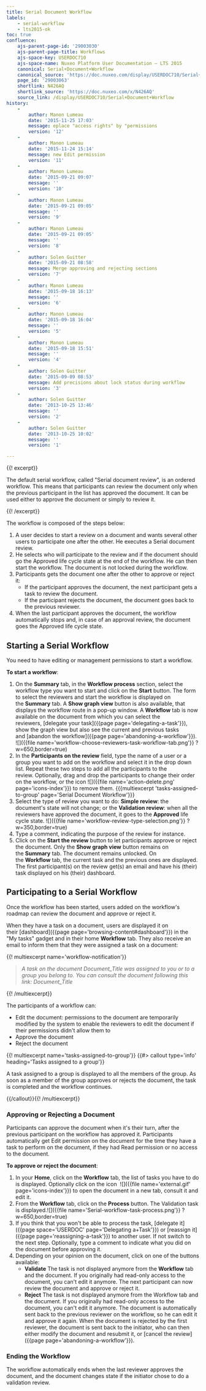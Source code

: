 ```yaml
---
title: Serial Document Workflow
labels:
    - serial-workflow
    - lts2015-ok
toc: true
confluence:
    ajs-parent-page-id: '29003030'
    ajs-parent-page-title: Workflows
    ajs-space-key: USERDOC710
    ajs-space-name: Nuxeo Platform User Documentation — LTS 2015
    canonical: Serial+Document+Workflow
    canonical_source: 'https://doc.nuxeo.com/display/USERDOC710/Serial+Document+Workflow'
    page_id: '29003063'
    shortlink: N426AQ
    shortlink_source: 'https://doc.nuxeo.com/x/N426AQ'
    source_link: /display/USERDOC710/Serial+Document+Workflow
history:
    - 
        author: Manon Lumeau
        date: '2015-11-25 17:03'
        message: eplace "access rights" by "permissions
        version: '12'
    - 
        author: Manon Lumeau
        date: '2015-11-24 15:14'
        message: new Edit permission
        version: '11'
    - 
        author: Manon Lumeau
        date: '2015-09-21 09:07'
        message: ''
        version: '10'
    - 
        author: Manon Lumeau
        date: '2015-09-21 09:05'
        message: ''
        version: '9'
    - 
        author: Manon Lumeau
        date: '2015-09-21 09:05'
        message: ''
        version: '8'
    - 
        author: Solen Guitter
        date: '2015-09-21 08:58'
        message: Merge approving and rejecting sections
        version: '7'
    - 
        author: Manon Lumeau
        date: '2015-09-18 16:13'
        message: ''
        version: '6'
    - 
        author: Manon Lumeau
        date: '2015-09-18 16:04'
        message: ''
        version: '5'
    - 
        author: Manon Lumeau
        date: '2015-09-18 15:51'
        message: ''
        version: '4'
    - 
        author: Solen Guitter
        date: '2015-09-09 08:53'
        message: Add precisions about lock status during workflow
        version: '3'
    - 
        author: Solen Guitter
        date: '2013-10-25 13:46'
        message: ''
        version: '2'
    - 
        author: Solen Guitter
        date: '2013-10-25 10:02'
        message: ''
        version: '1'

---
```

{{! excerpt}}

The default serial workflow, called "Serial document review", is an ordered workflow. This means that participants can review the document only when the previous participant in the list has approved the document. It can be used either to approve the document or simply to review it.

{{! /excerpt}}

The workflow is composed of the steps below:

1.  A user decides to start a review on a document and wants several other users to participate one after the other. He executes a Serial document review.
2.  He selects who will participate to the review and if the document should go the Approved life cycle state at the end of the workflow. He can then start the workflow.
    The document is not locked during the workflow.
3.  Participants gets the document one after the other to approve or reject it:
    *   If the participant approves the document, the next participant gets a task to review the document.
    *   If the participant rejects the document, the document goes back to the previous reviewer.
4.  When the last participant approves the document, the workflow automatically stops and, in case of an approval review, the document goes the Approved life cycle state.

## Starting a Serial Workflow

You need to have editing or management permissions to start a workflow.

**To start a workflow**:

1.  On the&nbsp;**Summary**&nbsp;tab, in the **Workflow process** section, select the workflow type you want to start and click on the **Start**&nbsp;button.
    The form to select the reviewers and start the workflow is displayed on the&nbsp;**Summary**&nbsp;tab. A&nbsp;**Show graph view**&nbsp;button is also available, that displays the workflow route in a pop-up window.
    A&nbsp;**Workflow**&nbsp;tab is now available on the document from which you can select the reviewers,&nbsp;[delegate your task]({{page page='delegating-a-task'}}), show the graph view but also see the current and previous tasks and&nbsp;[abandon the workflow]({{page page='abandoning-a-workflow'}}). ![]({{file name='workflow-choose-reviewers-task-workflow-tab.png'}} ?w=650,border=true)
2.  In the&nbsp;**Participants on the review**&nbsp;field, type the name of a user or a group you want to add on the workflow&nbsp;and select it in the drop down list.&nbsp;Repeat these two steps to add all the participants to the review.&nbsp;Optionally, drag and drop the participants to change their order on the workflow, or the icon ![]({{file name='action-delete.png' page='icons-index'}})&nbsp;to remove them.
    {{{multiexcerpt 'tasks-assigned-to-group' page='Serial Document Workflow'}}}
3.  Select the type of review you want to do: **Simple review**: the document's state will not change; or the&nbsp;**Validation review**: when all the reviewers have approved the document, it goes to the&nbsp;**Approved**&nbsp;life cycle state.
    ![]({{file name='workflow-review-type-selection.png'}} ?w=350,border=true)
4.  Type a comment, indicating the purpose of the review for instance.
5.  Click on the&nbsp;**Start the review**&nbsp;button to let participants approve or reject the document.
    Only the&nbsp;**Show graph view**&nbsp;button remains on the&nbsp;**Summary**&nbsp;tab. The document remains unlocked.
    On the&nbsp;**Workflow**&nbsp;tab, the current task and the previous ones are displayed.&nbsp;
    The first participant(s) on the review get(s) an email and have his (their) task displayed on his (their) dashboard.

## Participating to a Serial Workflow

Once the workflow has been started, users added on the workflow's roadmap can review the document and approve or reject it.

When they have a task on a document, users are displayed it on their&nbsp;[dashboard]({{page page='browsing-content#dashboard'}})&nbsp;in the "My tasks" gadget and in their home **Workflow** tab. They also receive an email to inform them that they were assigned a task on a document:

{{! multiexcerpt name='workflow-notification'}}

> _A task on the document Document_Title was assigned to you or to a group you belong to. You can consult the document following this link: Document_Title_

{{! /multiexcerpt}}

The participants of a workflow can:

*   Edit the document: permissions to the document are temporarily modified by the system to enable the reviewers to edit the document if their permissions didn't allow them to
*   Approve the document
*   Reject the document

{{! multiexcerpt name='tasks-assigned-to-group'}} {{#> callout type='info' heading='Tasks assigned to a group'}}

A task assigned to a group is displayed to all the members of the group. As soon as a member of the group approves or rejects the document, the task is completed and the workflow continues.

{{/callout}}{{! /multiexcerpt}}

### Approving or Rejecting a Document

Participants can approve the document when it's their turn, after the previous participant on the workflow has approved it. Participants automatically get Edit permission&nbsp;on the document for the time they have a task to perform on the document, if they had Read permission or no access to the document.

**To approve or reject the document**:

1.  In your **Home**, click on the&nbsp;**Workflow**&nbsp;tab, the list of tasks you have to do is displayed.&nbsp;Optionally click on the icon&nbsp; ![]({{file name='external.gif' page='icons-index'}})&nbsp;to open the document in a new tab, consult it and edit it.
2.  From the&nbsp;**Workflow**&nbsp;tab, click on the&nbsp;**Process**&nbsp;button.&nbsp;The Validation task is displayed.![]({{file name='Serial-workflow-task-process.png'}} ?w=650,border=true)
3.  If you think that you won't be able to process the task,&nbsp;[delegate it]({{page space='USERDOC' page='Delegating a+Task'}})&nbsp;or&nbsp;[reassign it]({{page page='reassigning-a-task'}})&nbsp;to another user. If not switch to the next step.&nbsp;Optionally, type a comment to indicate what you did on the document before approving it.
4.  Depending on your opinion on the document, click on one of the buttons available:
    *   **Validate**
        The task is not displayed anymore from the **Workflow** tab and the document. If you originally had read-only access to the document, you can't edit it anymore.&nbsp;The next participant can now review the document and approve or reject it.
    *   **Reject**
        The task is not displayed anymore from the Workflow tab and the document. If you originally had read-only access to the document, you can't edit it anymore.&nbsp;The document is automatically sent back to the previous reviewer on the workflow, so he can edit it and approve it again.
        When the document is rejected by the first reviewer, the document is sent back to the initiator, who can then either modify the document and resubmit it, or [cancel the review]({{page page='abandoning-a-workflow'}}).

### Ending the Workflow

The workflow automatically ends when the last reviewer approves the document, and the document changes state if the initiator&nbsp;chose to do a validation review.